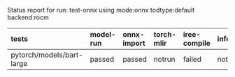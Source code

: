 Status report for run: test-onnx using mode:onnx todtype:default backend:rocm

| tests                     | model-run   | onnx-import   | torch-mlir   | iree-compile   | inference   |
|:--------------------------|:------------|:--------------|:-------------|:---------------|:------------|
| pytorch/models/bart-large | passed      | passed        | notrun       | failed         | notrun      |
